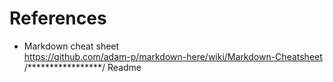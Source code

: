 # References

- Markdown cheat sheet\
https://github.com/adam-p/markdown-here/wiki/Markdown-Cheatsheet
/*****************/
Readme